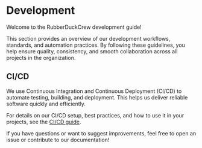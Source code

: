 # Development

Welcome to the RubberDuckCrew development guide!

This section provides an overview of our development workflows, standards, and automation practices. By following these guidelines, you help ensure quality, consistency, and smooth collaboration across all projects in the organization.

## CI/CD

We use Continuous Integration and Continuous Deployment (CI/CD) to automate testing, building, and deployment. This helps us deliver reliable software quickly and efficiently.

For details on our CI/CD setup, best practices, and how to use it in your projects, see the [CI/CD guide](./ci-cd.md).

If you have questions or want to suggest improvements, feel free to open an issue or contribute to our documentation!

